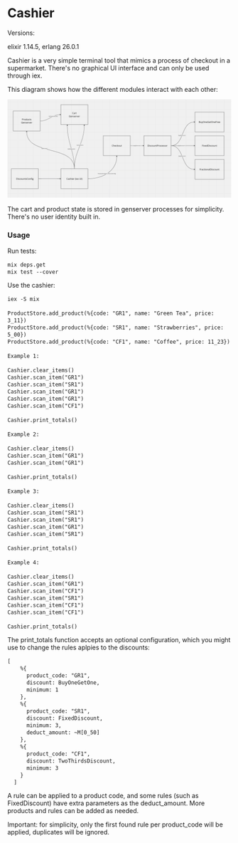 # Cashier

Versions:

elixir 1.14.5, erlang 26.0.1

Cashier is a very simple terminal tool that mimics a process of checkout in a supermarket. There's no graphical UI interface and can only be used through iex.

This diagram shows how the different modules interact with each other:

![image](./diagram.png)

The cart and product state is stored in genserver processes for simplicity. There's no user identity built in.

### Usage

Run tests:

```
mix deps.get
mix test --cover
```

Use the cashier:

```
iex -S mix

ProductStore.add_product(%{code: "GR1", name: "Green Tea", price: 3_11})
ProductStore.add_product(%{code: "SR1", name: "Strawberries", price: 5_00})
ProductStore.add_product(%{code: "CF1", name: "Coffee", price: 11_23})

Example 1:

Cashier.clear_items()
Cashier.scan_item("GR1")
Cashier.scan_item("SR1")
Cashier.scan_item("GR1")
Cashier.scan_item("GR1")
Cashier.scan_item("CF1")

Cashier.print_totals()

Example 2:

Cashier.clear_items()
Cashier.scan_item("GR1")
Cashier.scan_item("GR1")

Cashier.print_totals()

Example 3:

Cashier.clear_items()
Cashier.scan_item("SR1")
Cashier.scan_item("SR1")
Cashier.scan_item("GR1")
Cashier.scan_item("SR1")

Cashier.print_totals()

Example 4:

Cashier.clear_items()
Cashier.scan_item("GR1")
Cashier.scan_item("CF1")
Cashier.scan_item("SR1")
Cashier.scan_item("CF1")
Cashier.scan_item("CF1")

Cashier.print_totals()
```

The print_totals function accepts an optional configuration, which you might use to change the rules aplpies to the discounts:

```
[
    %{
      product_code: "GR1",
      discount: BuyOneGetOne,
      minimum: 1
    },
    %{
      product_code: "SR1",
      discount: FixedDiscount,
      minimum: 3,
      deduct_amount: ~M[0_50]
    },
    %{
      product_code: "CF1",
      discount: TwoThirdsDiscount,
      minimum: 3
    }
  ]
  ```

  A rule can be applied to a product code, and some rules (such as FixedDiscount) have extra parameters as the deduct_amount. More products and rules can be added as needed.

  Important: for simplicity, only the first found rule per product_code will be applied, duplicates will be ignored.
